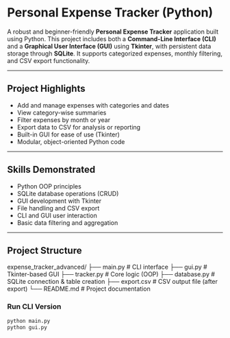 # Personal Expense Tracker (Python)

A robust and beginner-friendly **Personal Expense Tracker** application built using Python. This project includes both a **Command-Line Interface (CLI)** and a **Graphical User Interface (GUI)** using **Tkinter**, with persistent data storage through **SQLite**. It supports categorized expenses, monthly filtering, and CSV export functionality.

---

## Project Highlights

- Add and manage expenses with categories and dates
- View category-wise summaries
- Filter expenses by month or year
- Export data to CSV for analysis or reporting
- Built-in GUI for ease of use (Tkinter)
- Modular, object-oriented Python code

---

## Skills Demonstrated

- Python OOP principles
- SQLite database operations (CRUD)
- GUI development with Tkinter
- File handling and CSV export
- CLI and GUI user interaction
- Basic data filtering and aggregation

---

##  Project Structure
expense_tracker_advanced/
├── main.py # CLI interface
├── gui.py # Tkinter-based GUI
├── tracker.py # Core logic (OOP)
├── database.py # SQLite connection & table creation
├── export.csv # CSV output file (after export)
└── README.md # Project documentation

###  Run CLI Version

```bash
python main.py
python gui.py


